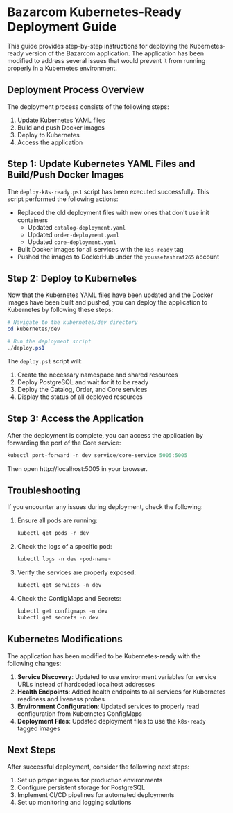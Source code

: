 # Bazarcom Kubernetes-Ready Deployment Guide

This guide provides step-by-step instructions for deploying the Kubernetes-ready version of the Bazarcom application. The application has been modified to address several issues that would prevent it from running properly in a Kubernetes environment.

## Deployment Process Overview

The deployment process consists of the following steps:

1. Update Kubernetes YAML files
2. Build and push Docker images
3. Deploy to Kubernetes
4. Access the application

## Step 1: Update Kubernetes YAML Files and Build/Push Docker Images

The `deploy-k8s-ready.ps1` script has been executed successfully. This script performed the following actions:

- Replaced the old deployment files with new ones that don't use init containers
  - Updated `catalog-deployment.yaml`
  - Updated `order-deployment.yaml`
  - Updated `core-deployment.yaml`
- Built Docker images for all services with the `k8s-ready` tag
- Pushed the images to DockerHub under the `youssefashraf265` account

## Step 2: Deploy to Kubernetes

Now that the Kubernetes YAML files have been updated and the Docker images have been built and pushed, you can deploy the application to Kubernetes by following these steps:

```powershell
# Navigate to the kubernetes/dev directory
cd kubernetes/dev

# Run the deployment script
./deploy.ps1
```

The `deploy.ps1` script will:

1. Create the necessary namespace and shared resources
2. Deploy PostgreSQL and wait for it to be ready
3. Deploy the Catalog, Order, and Core services
4. Display the status of all deployed resources

## Step 3: Access the Application

After the deployment is complete, you can access the application by forwarding the port of the Core service:

```powershell
kubectl port-forward -n dev service/core-service 5005:5005
```

Then open http://localhost:5005 in your browser.

## Troubleshooting

If you encounter any issues during deployment, check the following:

1. Ensure all pods are running:
   ```powershell
   kubectl get pods -n dev
   ```

2. Check the logs of a specific pod:
   ```powershell
   kubectl logs -n dev <pod-name>
   ```

3. Verify the services are properly exposed:
   ```powershell
   kubectl get services -n dev
   ```

4. Check the ConfigMaps and Secrets:
   ```powershell
   kubectl get configmaps -n dev
   kubectl get secrets -n dev
   ```

## Kubernetes Modifications

The application has been modified to be Kubernetes-ready with the following changes:

1. **Service Discovery**: Updated to use environment variables for service URLs instead of hardcoded localhost addresses
2. **Health Endpoints**: Added health endpoints to all services for Kubernetes readiness and liveness probes
3. **Environment Configuration**: Updated services to properly read configuration from Kubernetes ConfigMaps
4. **Deployment Files**: Updated deployment files to use the `k8s-ready` tagged images

## Next Steps

After successful deployment, consider the following next steps:

1. Set up proper ingress for production environments
2. Configure persistent storage for PostgreSQL
3. Implement CI/CD pipelines for automated deployments
4. Set up monitoring and logging solutions